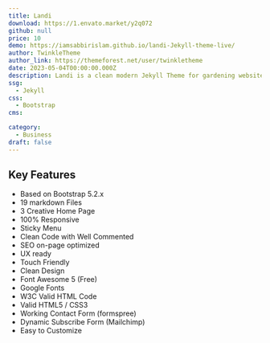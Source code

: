 ```yaml
---
title: Landi
download: https://1.envato.market/y2q072
github: null
price: 10
demo: https://iamsabbirislam.github.io/landi-Jekyll-theme-live/
author: TwinkleTheme
author_link: https://themeforest.net/user/twinkletheme
date: 2023-05-04T00:00:00.000Z
description: Landi is a clean modern Jekyll Theme for gardening websites and their related services. 
ssg:
  - Jekyll
css:
  - Bootstrap
cms:

category:
  - Business
draft: false
---
```

## Key Features

- Based on Bootstrap 5.2.x
- 19 markdown Files
- 3 Creative Home Page
- 100% Responsive
- Sticky Menu
- Clean Code with Well Commented
- SEO on-page optimized
- UX ready
- Touch Friendly
- Clean Design
- Font Awesome 5 (Free)
- Google Fonts
- W3C Valid HTML Code
- Valid HTML5 / CSS3
- Working Contact Form (formspree)
- Dynamic Subscribe Form (Mailchimp)
- Easy to Customize
